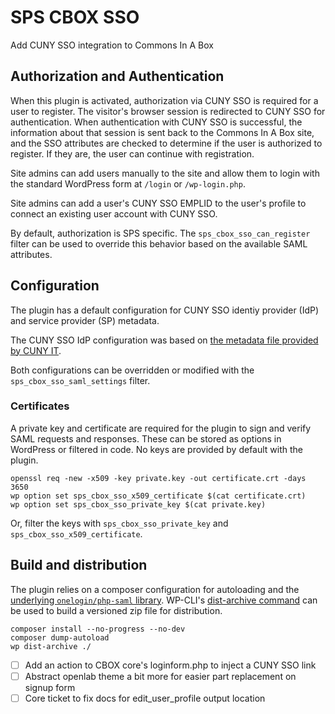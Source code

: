  # SPS CBOX SSO

Add CUNY SSO integration to Commons In A Box

## Authorization and Authentication

When this plugin is activated, authorization via CUNY SSO is required for a user to register. The visitor's browser session is redirected to CUNY SSO for authentication. When authentication with CUNY SSO is successful, the information about that session is sent back to the Commons In A Box site, and the SSO
attributes are checked to determine if the user is authorized to register. If they are, the user can continue with registration.

Site admins can add users manually to the site and allow them to login with the standard WordPress form at `/login` or `/wp-login.php`.

Site admins can add a user's CUNY SSO EMPLID to the user's profile to connect an existing user account with CUNY SSO.

By default, authorization is SPS specific. The `sps_cbox_sso_can_register` filter can be used to override this behavior based on the available SAML attributes.

## Configuration

The plugin has a default configuration for CUNY SSO identiy provider (IdP) and service provider (SP) metadata.

The CUNY SSO IdP configuration was based on [the metadata file provided by CUNY IT](https://ssologin.cuny.edu/idp/metadata/oam-saml-metadata.xml).

Both configurations can be overridden or modified with the `sps_cbox_sso_saml_settings` filter.

### Certificates

A private key and certificate are required for the plugin to sign and verify SAML requests and responses. These can be stored as options in WordPress or filtered in code. No keys are provided by default with the plugin.

```
openssl req -new -x509 -key private.key -out certificate.crt -days 3650
wp option set sps_cbox_sso_x509_certificate $(cat certificate.crt)
wp option set sps_cbox_sso_private_key $(cat private.key)
```

Or, filter the keys with `sps_cbox_sso_private_key` and `sps_cbox_sso_x509_certificate`.

## Build and distribution

The plugin relies on a composer configuration for autoloading and the [underlying `onelogin/php-saml` library](https://github.com/SAML-Toolkits/php-saml). WP-CLI's [dist-archive command](https://github.com/wp-cli/dist-archive-command) can be used to build a versioned zip file for distribution.

```
composer install --no-progress --no-dev
composer dump-autoload
wp dist-archive ./
```

- [ ] Add an action to CBOX core's loginform.php to inject a CUNY SSO link
- [ ] Abstract openlab theme a bit more for easier part replacement on signup form
- [ ] Core ticket to fix docs for edit_user_profile output location
